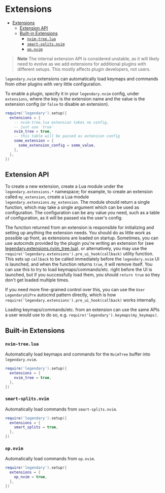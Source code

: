 # Extensions

<!--toc:start-->

- [Extensions](#extensions)
  - [Extension API](#extension-api)
  - [Built-in Extensions](#built-in-extensions)
    - [`nvim-tree.lua`](#nvim-treelua)
    - [`smart-splits.nvim`](#smart-splitsnvim)
    - [`op.nvim`](#opnvim)

<!--toc:end-->

> **Note**
> The internal extension API is considered unstable, as it will likely need to evolve as we add
> extensions for additional plugins with different setups. This mostly affects plugin developers,
> not users.

`legendary.nvim` extensions can automatically load keymaps and commands from other plugins with
very little configuration.

To enable a plugin, specify it in your `legendary.nvim` config, under `extensions`, where the key
is the extension name and the value is the extension config (or `false` to disable an extension).

```lua
require('legendary').setup({
  extensions = {
    -- nvim-tree.lua extension takes no config,
    -- just use `true`
    nvim_tree = true,
    -- this table will be passed as extension config
    some_extension = {
      some_extension_config = some_value,
    },
  },
})
```

## Extension API

To create a new extension, create a Lua module under the `legendary.extensions.*` namespace; for example, to create an
extension called `my_extension`, create a Lua module `legendary.extensions.my_extension`. The module should return a
single function, which may take a single argument which can be used as configuration. The configuration can be any value
you need, such as a table of configuration, as it will be passed via the user's config.

The function returned from an extension is responsible for initializing and setting up anything the extension needs.
You should do as little work as possible up front, as extensions are loaded on startup. Sometimes, you can use
autocmds provided by the plugin you're writing an extension for (see
[legendary.extensions.nvim_tree.lua](../lua/legendary/extensions/nvim_tree.lua)), or alternatively, you may use
the `require('legendary.extensions').pre_ui_hook(callback)` utility function. This sets up `callback` to be called
immediately before the `legendary.nvim` UI is launched, and when the function returns `true`, it will remove itself.
You can use this to try to load keymaps/commands/etc. right before the UI is launched, but if you successfully load
them, you should `return true` so they don't get loaded multiple times.

If you need more fine-grained control over this, you can use the `User LegendaryUiPre` autocmd pattern directly, which
is how `require('legendary.extensions').pre_ui_hook(callback)` works internally.

Loading keymaps/commands/etc. from an extension can use the same APIs a user would use to do so, e.g.
`require('legendary').keymaps(my_keymaps)`.

## Built-in Extensions

### `nvim-tree.lua`

Automatically load keymaps and commands for the `NvimTree` buffer into `legendary.nvim`.

```lua
require('legendary').setup({
  extensions = {
    nvim_tree = true,
  },
})
```

### `smart-splits.nvim`

Automatically load commands from `smart-splits.nvim`.

```lua
require('legendary').setup({
  extensions = {
    smart_splits = true,
  },
})
```

### `op.nvim`

Automatically load commands from `op.nvim`.

```lua
require('legendary').setup({
  extensions = {
    op_nvim = true,
  },
})
```
